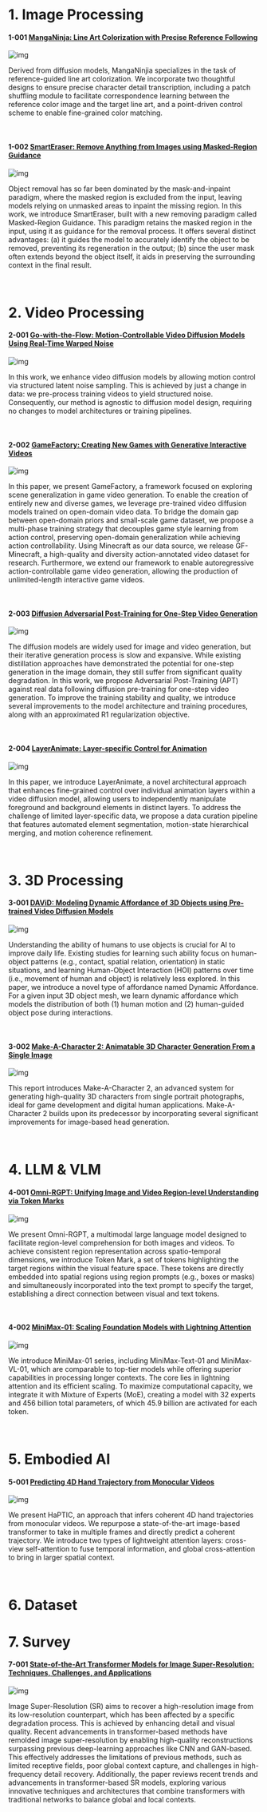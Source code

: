 # 1. Image Processing

#### 1-001 [MangaNinja: Line Art Colorization with Precise Reference Following](https://arxiv.org/pdf/2501.08332)

![img](res/2025.01.15/1-001.png)

Derived from diffusion models, MangaNinjia specializes in the task of reference-guided line art colorization. We incorporate two thoughtful designs to ensure precise character detail transcription, including a patch shuffling module to facilitate correspondence learning between the reference color image and the target line art, and a point-driven control scheme to enable fine-grained color matching.  

</br>

#### 1-002 [SmartEraser: Remove Anything from Images using Masked-Region Guidance](https://arxiv.org/pdf/2501.08279)

![img](res/2025.01.15/1-002.png)

Object removal has so far been dominated by the mask-and-inpaint paradigm, where the masked region is excluded from the input, leaving models relying on unmasked areas to inpaint the missing region. In this work, we introduce SmartEraser, built with a new removing paradigm called Masked-Region Guidance. This paradigm retains the masked region in the input, using it as guidance for the removal process. It offers several distinct advantages: (a) it guides the model to accurately identify the object to be removed, preventing its regeneration in the output; (b) since the user mask often extends beyond the object itself, it aids in preserving the surrounding context in the final result.

</br>



# 2. Video Processing

#### 2-001 [Go-with-the-Flow: Motion-Controllable Video Diffusion Models Using Real-Time Warped Noise](https://arxiv.org/abs/2501.08331)

![img](res/2025.01.15/2-001.png)

 In this work, we enhance video diffusion models by allowing motion control via structured latent noise sampling. This is achieved by just a change in data: we pre-process training videos to yield structured noise. Consequently, our method is agnostic to diffusion model design, requiring no changes to model architectures or training pipelines. 

</br>

#### 2-002 [GameFactory: Creating New Games with Generative Interactive Videos](https://arxiv.org/pdf/2501.08325)

![img](res/2025.01.15/2-002.png)

 In this paper, we present GameFactory, a framework focused on exploring scene generalization in game video generation. To enable the creation of entirely new and diverse games, we leverage pre-trained video diffusion models trained on open-domain video data. To bridge the domain gap between open-domain priors and small-scale game dataset, we propose a multi-phase training strategy that decouples game style learning from action control, preserving open-domain generalization while achieving action controllability. Using Minecraft as our data source, we release GF-Minecraft, a high-quality and diversity action-annotated video dataset for research. Furthermore, we extend our framework to enable autoregressive action-controllable game video generation, allowing the production of unlimited-length interactive game videos.  

 </br>

 #### 2-003 [Diffusion Adversarial Post-Training for One-Step Video Generation](https://arxiv.org/pdf/2501.08316)

![img](res/2025.01.15/2-003.png)

The diffusion models are widely used for image and video generation, but their iterative generation process is slow and expansive. While existing distillation approaches have demonstrated the potential for one-step generation in the image domain, they still suffer from significant quality degradation. In this work, we propose Adversarial Post-Training (APT) against real data following diffusion pre-training for one-step video generation. To improve the training stability and quality, we introduce several improvements to the model architecture and training procedures, along with an approximated R1 regularization objective.

</br>

#### 2-004 [LayerAnimate: Layer-specific Control for Animation](https://arxiv.org/pdf/2501.08295)

![img](res/2025.01.15/2-004.png)

In this paper, we introduce LayerAnimate, a novel architectural approach that enhances fine-grained control over individual animation layers within a video diffusion model, allowing users to independently manipulate foreground and background elements in distinct layers. To address the challenge of limited layer-specific data, we propose a data curation pipeline that features automated element segmentation, motion-state hierarchical merging, and motion coherence refinement.

</br>




# 3. 3D Processing

#### 3-001 [DAViD: Modeling Dynamic Affordance of 3D Objects using Pre-trained Video Diffusion Models](https://arxiv.org/abs/2501.08333)

![img](res/2025.01.15/3-001.png)

Understanding the ability of humans to use objects is crucial for AI to improve daily life. Existing studies for learning such ability focus on human-object patterns (e.g., contact, spatial relation, orientation) in static situations, and learning Human-Object Interaction (HOI) patterns over time (i.e., movement of human and object) is relatively less explored. In this paper, we introduce a novel type of affordance named Dynamic Affordance. For a given input 3D object mesh, we learn dynamic affordance which models the distribution of both (1) human motion and (2) human-guided object pose during interactions.  

</br>

#### 3-002 [Make-A-Character 2: Animatable 3D Character Generation From a Single Image](https://arxiv.org/pdf/2501.07870)

![img](res/2025.01.15/3-002.png)

This report introduces Make-A-Character 2, an advanced system for generating high-quality 3D characters from single portrait photographs, ideal for game development and digital human applications. Make-A-Character 2 builds upon its predecessor by incorporating several significant improvements for image-based head generation. 

</br>






# 4. LLM & VLM

#### 4-001 [Omni-RGPT: Unifying Image and Video Region-level Understanding via Token Marks](https://arxiv.org/pdf/2501.08326)

![img](res/2025.01.15/4-001.png)

We present Omni-RGPT, a multimodal large language model designed to facilitate region-level comprehension for both images and videos. To achieve consistent region representation across spatio-temporal dimensions, we introduce Token Mark, a set of tokens highlighting the target regions within the visual feature space. These tokens are directly embedded into spatial regions using region prompts (e.g., boxes or masks) and simultaneously incorporated into the text prompt to specify the target, establishing a direct connection between visual and text tokens. 

</br>

#### 4-002 [MiniMax-01: Scaling Foundation Models with Lightning Attention](https://arxiv.org/abs/2501.08313)

![img](res/2025.01.15/4-002.png)

We introduce MiniMax-01 series, including MiniMax-Text-01 and MiniMax-VL-01, which are comparable to top-tier models while offering superior capabilities in processing longer contexts. The core lies in lightning attention and its efficient scaling. To maximize computational capacity, we integrate it with Mixture of Experts (MoE), creating a model with 32 experts and 456 billion total parameters, of which 45.9 billion are activated for each token.

</br>





# 5. Embodied AI

#### 5-001 [Predicting 4D Hand Trajectory from Monocular Videos](https://arxiv.org/pdf/2501.08329)

![img](res/2025.01.15/5-001.png)

We present HaPTIC, an approach that infers coherent 4D hand trajectories from monocular videos. We repurpose a state-of-the-art image-based transformer to take in multiple frames and directly predict a coherent trajectory. We introduce two types of lightweight attention layers: cross-view self-attention to fuse temporal information, and global cross-attention to bring in larger spatial context.

</br>



# 6. Dataset

# 7. Survey

#### 7-001 [State-of-the-Art Transformer Models for Image Super-Resolution: Techniques, Challenges, and Applications](https://arxiv.org/abs/2501.07855)

![img](res/2025.01.15/7-001.png)

Image Super-Resolution (SR) aims to recover a high-resolution image from its low-resolution counterpart, which has been affected by a specific degradation process. This is achieved by enhancing detail and visual quality. Recent advancements in transformer-based methods have remolded image super-resolution by enabling high-quality reconstructions surpassing previous deep-learning approaches like CNN and GAN-based. This effectively addresses the limitations of previous methods, such as limited receptive fields, poor global context capture, and challenges in high-frequency detail recovery. Additionally, the paper reviews recent trends and advancements in transformer-based SR models, exploring various innovative techniques and architectures that combine transformers with traditional networks to balance global and local contexts. 
